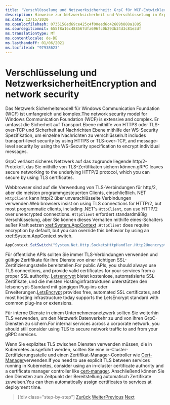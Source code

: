 ```yaml
---
title: 'Verschlüsselung und Netzwerksicherheit: GrpC für WCF-Entwickler'
description: Hinweise zur Netzwerksicherheit und-Verschlüsselung in GrpC
ms.date: 12/15/2020
ms.openlocfilehash: 0735158ed69ce425c4f00eed6c42689b888a1885
ms.sourcegitcommit: 655f8a16c488567dfa696fc0b293b34d3c81e3df
ms.translationtype: MT
ms.contentlocale: de-DE
ms.lasthandoff: 01/06/2021
ms.locfileid: "97938623"
---
```

# <a name="encryption-and-network-security"></a><span data-ttu-id="1029b-103">Verschlüsselung und Netzwerksicherheit</span><span class="sxs-lookup"><span data-stu-id="1029b-103">Encryption and network security</span></span>

<span data-ttu-id="1029b-104">Das Netzwerk Sicherheitsmodell für Windows Communication Foundation (WCF) ist umfangreich und komplex.</span><span class="sxs-lookup"><span data-stu-id="1029b-104">The network security model for Windows Communication Foundation (WCF) is extensive and complex.</span></span> <span data-ttu-id="1029b-105">Er umfasst die Sicherheit auf Transport Ebene mithilfe von HTTPS oder TLS-over-TCP und Sicherheit auf Nachrichten Ebene mithilfe der WS-Security Spezifikation, um einzelne Nachrichten zu verschlüsseln.</span><span class="sxs-lookup"><span data-stu-id="1029b-105">It includes transport-level security by using HTTPS or TLS-over-TCP, and message-level security by using the WS-Security specification to encrypt individual messages.</span></span>

<span data-ttu-id="1029b-106">GrpC verlässt sicheres Netzwerk auf das zugrunde liegende http/2-Protokoll, das Sie mithilfe von TLS-Zertifikaten sichern können.</span><span class="sxs-lookup"><span data-stu-id="1029b-106">gRPC leaves secure networking to the underlying HTTP/2 protocol, which you can secure by using TLS certificates.</span></span>

<span data-ttu-id="1029b-107">Webbrowser sind auf die Verwendung von TLS-Verbindungen für http/2, aber die meisten programmgesteuerten Clients, einschließlich. NET `HttpClient` kann http/2 über unverschlüsselte Verbindungen verwenden.</span><span class="sxs-lookup"><span data-stu-id="1029b-107">Web browsers insist on using TLS connections for HTTP/2, but most programmatic clients, including .NET's `HttpClient`, can use HTTP/2 over unencrypted connections.</span></span> <span data-ttu-id="1029b-108">`HttpClient` erfordert standardmäßig Verschlüsselung, aber Sie können dieses Verhalten mithilfe eines-Schalters außer Kraft setzen <xref:System.AppContext> .</span><span class="sxs-lookup"><span data-stu-id="1029b-108">`HttpClient` does require encryption by default, but you can override this behavior by using an <xref:System.AppContext> switch.</span></span>

```csharp
AppContext.SetSwitch("System.Net.Http.SocketsHttpHandler.Http2UnencryptedSupport", true);
```

<span data-ttu-id="1029b-109">Für öffentliche APIs sollten Sie immer TLS-Verbindungen verwenden und gültige Zertifikate für ihre Dienste von einer richtigen SSL-Zertifizierungsstelle bereitstellen.</span><span class="sxs-lookup"><span data-stu-id="1029b-109">For public APIs, you should always use TLS connections, and provide valid certificates for your services from a proper SSL authority.</span></span> <span data-ttu-id="1029b-110">[Letsencrypt](https://letsencrypt.org) bietet kostenlose, automatisierte SSL-Zertifikate, und die meisten Hostinginfrastrukturen unterstützen den letsencrypt-Standard mit gängigen Plug-ins oder Erweiterungen.</span><span class="sxs-lookup"><span data-stu-id="1029b-110">[LetsEncrypt](https://letsencrypt.org) provides free, automated SSL certificates, and most hosting infrastructure today supports the LetsEncrypt standard with common plug-ins or extensions.</span></span>

<span data-ttu-id="1029b-111">Für interne Dienste in einem Unternehmensnetzwerk sollten Sie weiterhin TLS verwenden, um den Netzwerk Datenverkehr zu und von ihren GrpC-Diensten zu sichern.</span><span class="sxs-lookup"><span data-stu-id="1029b-111">For internal services across a corporate network, you should still consider using TLS to secure network traffic to and from your gRPC services.</span></span>

<span data-ttu-id="1029b-112">Wenn Sie explizites TLS zwischen Diensten verwenden müssen, die in Kubernetes ausgeführt werden, sollten Sie eine in-Cluster-Zertifizierungsstelle und einen Zertifikat-Manager-Controller wie [Cert-Manager](https://docs.cert-manager.io/en/latest/)verwenden.</span><span class="sxs-lookup"><span data-stu-id="1029b-112">If you need to use explicit TLS between services running in Kubernetes, consider using an in-cluster certificate authority and a certificate manager controller like [cert-manager](https://docs.cert-manager.io/en/latest/).</span></span> <span data-ttu-id="1029b-113">Anschließend können Sie den Diensten zum Zeitpunkt der Bereitstellung automatisch Zertifikate zuweisen.</span><span class="sxs-lookup"><span data-stu-id="1029b-113">You can then automatically assign certificates to services at deployment time.</span></span>

>[!div class="step-by-step"]
><span data-ttu-id="1029b-114">[Zurück](channel-credentials.md)
>[Weiter](grpc-in-production.md)</span><span class="sxs-lookup"><span data-stu-id="1029b-114">[Previous](channel-credentials.md)
[Next](grpc-in-production.md)</span></span>
